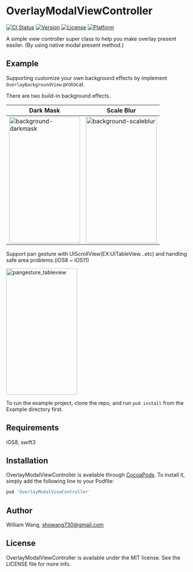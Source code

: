 # OverlayModalViewController

[![CI Status](http://img.shields.io/travis/showang/OverlayModalViewController.svg?style=flat)](https://travis-ci.org/showang/OverlayModalViewController)
[![Version](https://img.shields.io/cocoapods/v/OverlayModalViewController.svg?style=flat)](http://cocoapods.org/pods/OverlayModalViewController)
[![License](https://img.shields.io/cocoapods/l/OverlayModalViewController.svg?style=flat)](http://cocoapods.org/pods/OverlayModalViewController)
[![Platform](https://img.shields.io/cocoapods/p/OverlayModalViewController.svg?style=flat)](http://cocoapods.org/pods/OverlayModalViewController)

A simple view controller super class to help you make overlay present easiler.
(By using native modal present method.)


## Example

Supporting customize your own background effects by implement `OverlayBackgroundView` protocal.

There are two build-in background effects.

| Dark Mask | Scale Blur  |
| ------------- | ----- |
| <img src="https://user-images.githubusercontent.com/780712/36146390-6f400ade-10ef-11e8-88ac-7b3dfcac4c43.gif" width = "192" height = "341" alt="background-darkmask" align=center /> | <img src="https://user-images.githubusercontent.com/780712/36146406-7cec3ba8-10ef-11e8-8d99-5fa70c1385e5.gif" width = "192" height = "341" alt="background-scaleblur" align=center /> |

Support pan gesture with UIScrollView(EX:UITableView...etc) and handling safe area problems.(iOS8 ~ iOS11)

<img src="https://user-images.githubusercontent.com/780712/36146962-5b145964-10f1-11e8-90d8-8c2f5e7462e1.gif" width = "192" height = "341" alt="pangesture_tableview" align=center />

To run the example project, clone the repo, and run `pod install` from the Example directory first.

## Requirements

iOS8, swift3

## Installation

OverlayModalViewController is available through [CocoaPods](http://cocoapods.org). To install
it, simply add the following line to your Podfile:

```ruby
pod 'OverlayModalViewController'
```

## Author

William Wang, showang730@gmail.com

## License

OverlayModalViewController is available under the MIT license. See the LICENSE file for more info.
